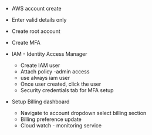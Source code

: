  -  AWS account create
 - Enter valid details only
 - Create root account
 - Create MFA
 - IAM  - Identity Access Manager
	 - Create IAM user
	 - Attach policy -admin access
	 - use always iam user 
	 - Once user created, click the user 
	 - Security credentials tab for MFA setup
 - Setup Billing dashboard

	 - Navigate to account dropdown select billing section
	 - Billing preference update
	 - Cloud watch  - monitoring service 

<!--stackedit_data:
eyJoaXN0b3J5IjpbLTQ5ODI3NzExOSwxNjAyOTM1MzQxLC0xOD
I0NTY5MjczLDg5NDA3MDk4MF19
-->
